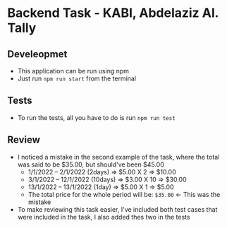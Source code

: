 # Backend Task - KABI, Abdelaziz Al. Tally

## Develeopmet
* This application can be run using npm
* Just run `npm run start` from the terminal

## Tests
* To run the tests, all you have to do is run `npm run test`

## Review
* I noticed a mistake in the second example of the task, where the total was said to be $35.00, but should've been $45.00
    * 1/1/2022 – 2/1/2022 (2days) => $5.00 X 2 => $10.00
    * 3/1/2022 – 12/1/2022 (10days) => $3.00 X 10 => $30.00
    * 13/1/2022 – 13/1/2022 (1day) => $5.00 X 1 => $5.00
    * The total price for the whole period will be: `$35.00` <- This was the mistake
* To make reviewing this task easier, I've included both test cases that were included in the task, I also added thes two in the tests
